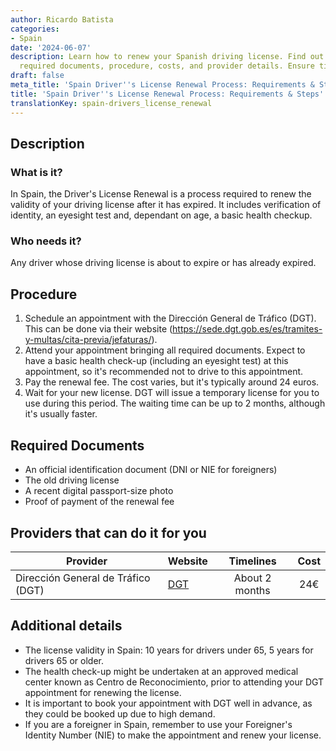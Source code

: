 ```yaml
---
author: Ricardo Batista
categories:
- Spain
date: '2024-06-07'
description: Learn how to renew your Spanish driving license. Find out who needs it,
  required documents, procedure, costs, and provider details. Ensure timely renewal!
draft: false
meta_title: 'Spain Driver''s License Renewal Process: Requirements & Steps'
title: 'Spain Driver''s License Renewal Process: Requirements & Steps'
translationKey: spain-drivers_license_renewal
---
```



## Description

### What is it?
In Spain, the Driver's License Renewal is a process required to renew the validity of your driving license after it has expired. It includes verification of identity, an eyesight test and, dependant on age, a basic health checkup.

### Who needs it?
Any driver whose driving license is about to expire or has already expired.

## Procedure
1. Schedule an appointment with the Dirección General de Tráfico (DGT). This can be done via their website (https://sede.dgt.gob.es/es/tramites-y-multas/cita-previa/jefaturas/).
2. Attend your appointment bringing all required documents. Expect to have a basic health check-up (including an eyesight test) at this appointment, so it's recommended not to drive to this appointment.
3. Pay the renewal fee. The cost varies, but it's typically around 24 euros.
4. Wait for your new license. DGT will issue a temporary license for you to use during this period. The waiting time can be up to 2 months, although it's usually faster.

## Required Documents
- An official identification document (DNI or NIE for foreigners)
- The old driving license
- A recent digital passport-size photo
- Proof of payment of the renewal fee

## Providers that can do it for you

| Provider        |     Website     |     Timelines    |       Cost      |
| --------------- | --------------- |  :-------------: | :-------------: |
| Dirección General de Tráfico (DGT)     |  [DGT](https://sede.dgt.gob.es/es/tramites-y-multas/cita-previa/jefaturas/)       |      About 2 months      |        24€       |

## Additional details
- The license validity in Spain: 10 years for drivers under 65, 5 years for drivers 65 or older.
- The health check-up might be undertaken at an approved medical center known as Centro de Reconocimiento, prior to attending your DGT appointment for renewing the license.
- It is important to book your appointment with DGT well in advance, as they could be booked up due to high demand.
- If you are a foreigner in Spain, remember to use your Foreigner's Identity Number (NIE) to make the appointment and renew your license.